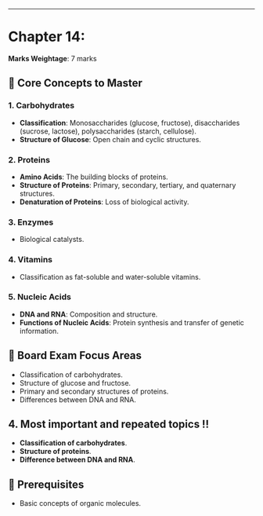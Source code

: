 
---

# Chapter 14: 
**Marks Weightage**: 7 marks

## 🎯 Core Concepts to Master

### 1. Carbohydrates
- **Classification**: Monosaccharides (glucose, fructose), disaccharides (sucrose, lactose), polysaccharides (starch, cellulose).
- **Structure of Glucose**: Open chain and cyclic structures.

### 2. Proteins
- **Amino Acids**: The building blocks of proteins.
- **Structure of Proteins**: Primary, secondary, tertiary, and quaternary structures.
- **Denaturation of Proteins**: Loss of biological activity.

### 3. Enzymes
- Biological catalysts.

### 4. Vitamins
- Classification as fat-soluble and water-soluble vitamins.

### 5. Nucleic Acids
- **DNA and RNA**: Composition and structure.
- **Functions of Nucleic Acids**: Protein synthesis and transfer of genetic information.

## 📝 Board Exam Focus Areas
- Classification of carbohydrates.
- Structure of glucose and fructose.
- Primary and secondary structures of proteins.
- Differences between DNA and RNA.

## 4. Most important and repeated topics !!
- **Classification of carbohydrates**.
- **Structure of proteins**.
- **Difference between DNA and RNA**.

## 🔗 Prerequisites
- Basic concepts of organic molecules.